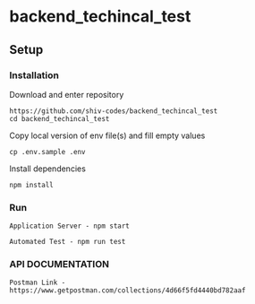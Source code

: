 # backend_techincal_test

## Setup

### Installation

Download and enter repository

```
https://github.com/shiv-codes/backend_techincal_test
cd backend_techincal_test
```

Copy local version of env file(s) and fill empty values

```
cp .env.sample .env
```

Install dependencies

```
npm install
```

### Run

```
Application Server - npm start
```

```
Automated Test - npm run test
```

### API DOCUMENTATION

```
Postman Link - https://www.getpostman.com/collections/4d66f5fd4440bd782aaf
```
